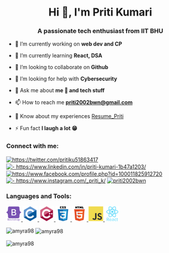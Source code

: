 <h1 align="center">Hi 👋, I'm Priti Kumari</h1>
<h3 align="center">A passionate tech enthusiast from IIT BHU </h3>



- 🔭 I’m currently working on **web dev and CP**

- 🌱 I’m currently learning **React, DSA**

- 👯 I’m looking to collaborate on **Github**

- 🤝 I’m looking for help with **Cybersecurity**

- 💬 Ask me about **me 🤪 and tech stuff**

- 📫 How to reach me **priti2002bwn@gmail.com**

- 📄 Know about my experiences [Resume_Priti](https://drive.google.com/file/d/12rMusqHyuZzZzHJt7aPg7O6QY7oG4lSL/view?usp=sharing)

- ⚡ Fun fact **I laugh a lot 😁**

<h3 align="left">Connect with me:</h3>
<p align="left">
<a href="https://twitter.com/https://twitter.com/pritiku51863417" target="blank"><img align="center" src="https://raw.githubusercontent.com/rahuldkjain/github-profile-readme-generator/master/src/images/icons/Social/twitter.svg" alt="https://twitter.com/pritiku51863417" height="30" width="40" /></a>
<a href="https://linkedin.com/in/- https://www.linkedin.com/in/priti-kumari-1b47a1203/" target="blank"><img align="center" src="https://raw.githubusercontent.com/rahuldkjain/github-profile-readme-generator/master/src/images/icons/Social/linked-in-alt.svg" alt="- https://www.linkedin.com/in/priti-kumari-1b47a1203/" height="30" width="40" /></a>
<a href="https://fb.com/https://www.facebook.com/profile.php?id=100011825912720" target="blank"><img align="center" src="https://raw.githubusercontent.com/rahuldkjain/github-profile-readme-generator/master/src/images/icons/Social/facebook.svg" alt="https://www.facebook.com/profile.php?id=100011825912720" height="30" width="40" /></a>
<a href="https://instagram.com/- https://www.instagram.com/_priti_k/" target="blank"><img align="center" src="https://raw.githubusercontent.com/rahuldkjain/github-profile-readme-generator/master/src/images/icons/Social/instagram.svg" alt="- https://www.instagram.com/_priti_k/" height="30" width="40" /></a>
<a href="https://www.hackerrank.com/priti2002bwn" target="blank"><img align="center" src="https://raw.githubusercontent.com/rahuldkjain/github-profile-readme-generator/master/src/images/icons/Social/hackerrank.svg" alt="priti2002bwn" height="30" width="40" /></a>
</p>

<h3 align="left">Languages and Tools:</h3>
<p align="left"> <a href="https://getbootstrap.com" target="_blank"> <img src="https://raw.githubusercontent.com/devicons/devicon/master/icons/bootstrap/bootstrap-plain-wordmark.svg" alt="bootstrap" width="40" height="40"/> </a> <a href="https://www.cprogramming.com/" target="_blank"> <img src="https://raw.githubusercontent.com/devicons/devicon/master/icons/c/c-original.svg" alt="c" width="40" height="40"/> </a> <a href="https://www.w3schools.com/cpp/" target="_blank"> <img src="https://raw.githubusercontent.com/devicons/devicon/master/icons/cplusplus/cplusplus-original.svg" alt="cplusplus" width="40" height="40"/> </a> <a href="https://www.w3schools.com/css/" target="_blank"> <img src="https://raw.githubusercontent.com/devicons/devicon/master/icons/css3/css3-original-wordmark.svg" alt="css3" width="40" height="40"/> </a> <a href="https://www.w3.org/html/" target="_blank"> <img src="https://raw.githubusercontent.com/devicons/devicon/master/icons/html5/html5-original-wordmark.svg" alt="html5" width="40" height="40"/> </a> <a href="https://developer.mozilla.org/en-US/docs/Web/JavaScript" target="_blank"> <img src="https://raw.githubusercontent.com/devicons/devicon/master/icons/javascript/javascript-original.svg" alt="javascript" width="40" height="40"/> </a> 
<a href="https://reactjs.org/" target="_blank"> <img src="https://raw.githubusercontent.com/devicons/devicon/master/icons/react/react-original-wordmark.svg" alt="react" width="40" height="40"/> </a></p>

<p><img align="left" src="https://github-readme-stats.vercel.app/api/top-langs?username=amyra98&show_icons=true&locale=en&layout=compact" alt="amyra98" /></p>

<p>&nbsp;<img align="center" src="https://github-readme-stats.vercel.app/api?username=amyra98&show_icons=true&locale=en" alt="amyra98" /></p>

<p><img align="center" src="https://github-readme-streak-stats.herokuapp.com/?user=amyra98&" alt="amyra98" /></p>

